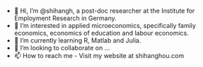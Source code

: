 - 👋 Hi, I’m @shihangh, a post-doc researcher at the Institute for Employment Research in Germany.
- 👀 I’m interested in applied microeconomics, specifically family economics, economics of education and labour economics.
- 🌱 I’m currently learning R, Matlab and Julia.
- 💞️ I’m looking to collaborate on ...
- 📫 How to reach me - Visit my website at shihanghou.com

<!---
shihangh/shihangh is a ✨ special ✨ repository because its `README.md` (this file) appears on your GitHub profile.
You can click the Preview link to take a look at your changes.
--->
